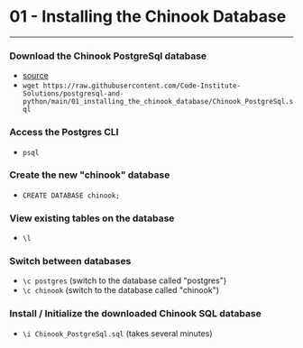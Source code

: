 # 01 - Installing the Chinook Database

---

### Download the Chinook PostgreSql database
- [source](https://github.com/Code-Institute-Solutions/postgresql-and-python/blob/main/01_installing_the_chinook_database/Chinook_PostgreSql.sql)
- `wget https://raw.githubusercontent.com/Code-Institute-Solutions/postgresql-and-python/main/01_installing_the_chinook_database/Chinook_PostgreSql.sql`

### Access the Postgres CLI
- `psql`

### Create the new "chinook" database
- `CREATE DATABASE chinook;`

### View existing tables on the database
- `\l`

### Switch between databases
- `\c postgres` (switch to the database called "postgres")
- `\c chinook` (switch to the database called "chinook")

### Install / Initialize the downloaded Chinook SQL database
- `\i Chinook_PostgreSql.sql` (takes several minutes)

